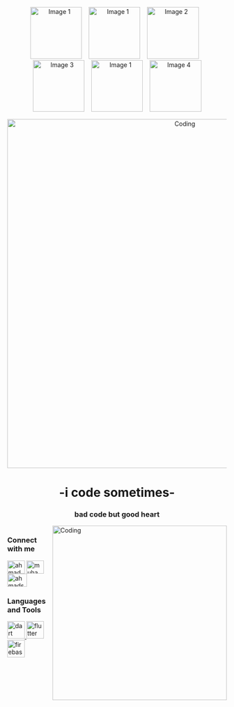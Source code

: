 
<p align="center">
 <img src="https://i.pinimg.com/736x/1a/58/26/1a5826a6883ca57fd508bb9f2e05c801.jpg" alt="Image 1" width="118.5" height="118.5" />&nbsp;&nbsp;&nbsp;
  <img src="https://i.pinimg.com/736x/bc/e6/a9/bce6a9a61dbcc7cb294674fe8c573cc9.jpg" alt="Image 1" width="118.5" height="118.5" />&nbsp;&nbsp;&nbsp;
  <img src="https://i.pinimg.com/564x/f0/40/9d/f0409d15cd71bbf81d83526e87efb231.jpg" alt="Image 2" width="118.5" height="118.5" />&nbsp;&nbsp;&nbsp;
  <img src="https://i.pinimg.com/564x/72/85/e8/7285e8420969b7954b3aa947dfe19c81.jpg" alt="Image 3" width="118.5" height="118.5" />&nbsp;&nbsp;&nbsp;
 <img src="https://i.pinimg.com/736x/bd/80/ad/bd80ad11e964c28079678b217055a0fd.jpg" alt="Image 1" width="118.5" height="118.5" />&nbsp;&nbsp;&nbsp;
  <img src="https://i.pinimg.com/736x/c8/b0/4c/c8b04c051589258b78d66ccdbc5a0c19.jpg" alt="Image 4" width="118.5" height="118.5" />
</p>


<p align="center">
  <img src="https://i.pinimg.com/originals/05/f1/7d/05f17d6e87ad18f65940f896f4cf11a4.gif" alt="Coding" width="800" />
</p>

<h1 align="center">-i code sometimes-</h1>
<h3 align="center">bad code but good heart</h3>
<img align="right" alt="Coding" width="400" src="https://gifimage.net/wp-content/uploads/2017/10/code-gif-7.gif">


<h1 align="center"></h1>


<h3 align="left">Connect with me </h3>
<p align="left">
<a href="https://twitter.com/jurazilG" target="blank"><img align="center" src="https://raw.githubusercontent.com/rahuldkjain/github-profile-readme-generator/master/src/images/icons/Social/twitter.svg" alt="ahmads_exe" height="30" width="40" /></a>
<a href="https://www.linkedin.com/in/amnakamranbutt/" target="blank"><img align="center" src="https://raw.githubusercontent.com/rahuldkjain/github-profile-readme-generator/master/src/images/icons/Social/linked-in-alt.svg" alt="muhammad-ahmad-25155a1b0" height="30" width="40" /></a>
<a href="https://instagram.com/jurazil" target="blank"><img align="center" src="https://raw.githubusercontent.com/rahuldkjain/github-profile-readme-generator/master/src/images/icons/Social/instagram.svg" alt="ahmads.exe" height="30" width="45" /></a>
</p>


<h3 align="left">Languages and Tools </h3>
<p align="left"> <a href="https://dart.dev" target="_blank" rel="noreferrer"> <img src="https://www.vectorlogo.zone/logos/dartlang/dartlang-icon.svg" alt="dart" width="40" height="40"/> </a> <a href="https://flutter.dev" target="_blank" rel="noreferrer"> <img src="https://www.vectorlogo.zone/logos/flutterio/flutterio-icon.svg" alt="flutter" width="40" height="40"/> </a> <a href="https://firebase.google.com/" target="_blank" rel="noreferrer"> <img src="https://www.vectorlogo.zone/logos/firebase/firebase-icon.svg" alt="firebase" width="40" height="40"/> </a> 
 </p>
 
